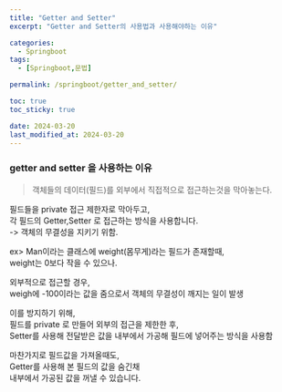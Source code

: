 ```yaml
---
title: "Getter and Setter"
excerpt: "Getter and Setter의 사용법과 사용해야하는 이유"

categories:
  - Springboot
tags:
  - [Springboot,문법]

permalink: /springboot/getter_and_setter/

toc: true
toc_sticky: true

date: 2024-03-20
last_modified_at: 2024-03-20
---
```



### getter and setter 을 사용하는 이유
> 객체들의 데이터(필드)를 외부에서 직접적으로 접근하는것을 막아놓는다.  

필드들을 private 접근 제한자로 막아두고,  
각 필드의 Getter,Setter 로 접근하는 방식을 사용합니다.  
-> 객체의 무결성을 지키기 위함.  

ex> Man이라는 클래스에 weight(몸무게)라는 필드가 존재할때,  
weight는 0보다 작을 수 있으나.  

외부적으로 접근할 경우,  
weigh에 -100이라는 값을 줌으로서 객체의 무결성이 깨지는 일이 발생  

이를 방지하기 위해,  
필드를 private 로 만들어 외부의 접근을 제한한 후,  
Setter를 사용해 전달받은 값을 내부에서 가공해 필드에 넣어주는 방식을 사용함  

마찬가지로 필드값을 가져올때도,  
Getter를 사용해 본 필드의 값을 숨긴채  
내부에서 가공된 값을 꺼낼 수 있습니다.  

